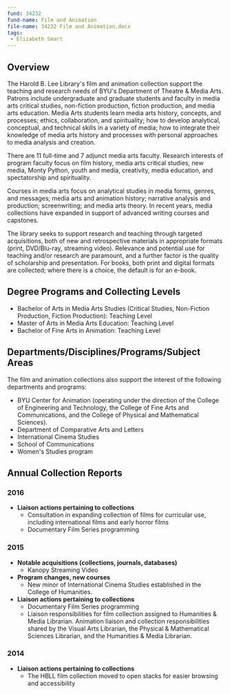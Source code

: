 ```yaml
---
fund: 34232
fund-name: Film and Animation
file-name: 34232 Film and Animation.docx
tags:
 - Elizabeth Smart
---
```


## Overview

The Harold B. Lee Library's film and animation collection support the teaching and research needs of BYU's Department of Theatre & Media Arts. Patrons include undergraduate and graduate students and faculty in media arts critical studies, non-fiction production, fiction production, and media arts education. Media Arts students learn media arts history, concepts, and processes; ethics, collaboration, and spirituality; how to develop analytical, conceptual, and technical skills in a variety of media; how to integrate their knowledge of media arts history and processes with personal approaches to media analysis and creation.

There are 11 full-time and 7 adjunct media arts faculty. Research interests of program faculty focus on film history, media arts critical studies, new media, Monty Python, youth and media, creativity, media education, and spectatorship and spirituality.

Courses in media arts focus on analytical studies in media forms, genres, and messages; media arts and animation history; narrative analysis and production; screenwriting; and media arts theory. In recent years, media collections have expanded in support of advanced writing courses and capstones.

The library seeks to support research and teaching through targeted acquisitions, both of new and retrospective materials in appropriate formats (print, DVD/Blu-ray, streaming video). Relevance and potential use for teaching and/or research are paramount, and a further factor is the quality of scholarship and presentation. For books, both print and digital formats are collected; where there is a choice, the default is for an e-book.

## Degree Programs and Collecting Levels

- Bachelor of Arts in Media Arts Studies (Critical Studies, Non-Fiction Production, Fiction Production): Teaching Level
- Master of Arts in Media Arts Education: Teaching Level
- Bachelor of Fine Arts in Animation: Teaching Level

## Departments/<wbr>Disciplines/<wbr>Programs/<wbr>Subject Areas

The film and animation collections also support the interest of the following departments and programs:

- BYU Center for Animation (operating under the direction of the College of Engineering and Technology, the College of Fine Arts and Communications, and the College of Physical and Mathematical Sciences).
- Department of Comparative Arts and Letters
- International Cinema Studies
- School of Communications
- Women's Studies program

## Annual Collection Reports

### 2016

- **Liaison actions pertaining to collections**
    - Consultation in expanding collection of films for curricular use, including international films and early horror films
    - Documentary Film Series programming

### 2015

- **Notable acquisitions (collections, journals, databases)**
    - Kanopy Streaming Video
- **Program changes, new courses**
    - New minor of International Cinema Studies established in the College of Humanities.
- **Liaison actions pertaining to collections**
    - Documentary Film Series programming
    - Liaison responsibilities for film collection assigned to Humanities & Media Librarian. Animation liaison and collection responsibilities shared by the Visual Arts Librarian, the Physical & Mathematical Sciences Librarian, and the Humanities & Media Librarian.

### 2014

- **Liaison actions pertaining to collections**
    - The HBLL film collection moved to open stacks for easier browsing and accessibility
